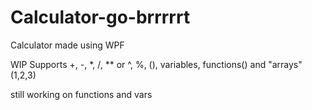 # Calculator-go-brrrrrt
Calculator made using WPF


WIP
Supports +, -, *, /, ** or ^, %, (), variables, functions() and "arrays" (1,2,3)


still working on functions and vars 
